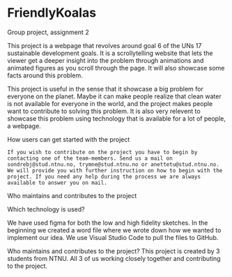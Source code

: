 # FriendlyKoalas

Group project, assignment 2

This project is a webpage that revolves around goal 6 of the UNs 17 sustainable development goals. It is a scrollytelling website that lets the viewer get a deeper insight into the problem through animations and animated figures as you scroll through the page. It will also showcase some facts around this problem. 

This project is useful in the sense that it showcase a big problem for everyone on the planet. Maybe it can make people realize that clean water is not available for everyone in the world, and the project makes people want to contribute to solving this problem. It is also very relevent to showcase this problem using technology that is available for a lot of people, a webpage.  

How users can get started with the project
    
    If you wish to contribute on the project you have to begin by contacting one of the team-members. Send us a mail on sondrebj@stud.ntnu.no, trymne@stud.ntnu.no or anettetu@stud.ntnu.no. We will provide you with further instruction on how to begin with the project. If you need any help during the process we are always available to answer you on mail. 



Who maintains and contributes to the project

Which technology is used?

We have used figma for both the low and high fidelity sketches. In the beginning we created a word file where we wrote down how we wanted to implement our idea. We use Visual Studio Code to pull the files to GitHub.

Who maintains and contributes to the project?
This project is created by 3 students from NTNU. All 3 of us working closely together and contributing to the project.
